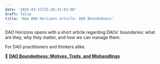 ```yaml
---
date: '2025-03-11T21:26:31-03:00'
draft: false
title: 'New DAO Horizons article: DAO Boundedness'
---
```


DAO Horizons opens with a short article regarding DAOs' boundaries: what are they, why they matter, and how we can manage them.

For DAO practitioners and thinkers alike.  

🔗 [**DAO Boundedness: Motives, Traits, and Mishandlings**](https://lokapal.substack.com/p/dao-boundedness-motives-traits-and?r=5d3ad0)

